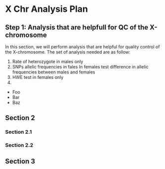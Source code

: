 # X Chr Analysis Plan

## Step 1: Analysis that are helpfull for QC of the X-chromosome

In this section, we will perform analysis that are helpful for quality control of the X-chromosome. The set of analysis needed are as follow: 
1. Rate of heterozygote in males only
2. SNPs allelic frequencies
   in fales
   In females
   test difference in allelic frequencies between males and females
3. HWE test in females only
4. 

* Foo
* Bar
* Baz

## Section 2

### Section 2.1

### Section 2.2

## Section 3
